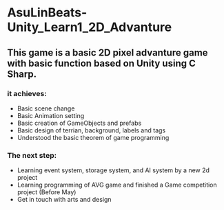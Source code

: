 # AsuLinBeats-Unity_Learn1_2D_Advanture


## This game is a basic 2D pixel advanture game with basic function based on Unity using C Sharp.
### it achieves:
* Basic scene change
* Basic Animation setting
* Basic creation of GameObjects and prefabs
* Basic design of terrian, background, labels and tags
* Understood the basic theorem of game programming

### The next step:
* Learning event system, storage system, and AI system by a new 2d project
* Learning programming of AVG game and finished a Game competition project (Before May)
* Get in touch with arts and design
